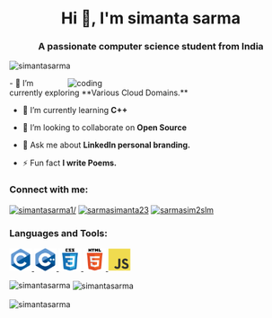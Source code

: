 <h1 align="center">Hi 👋, I'm simanta sarma</h1>
<h3 align="center">A passionate computer science student from India</h3>

<p align="left"> <img src="https://komarev.com/ghpvc/?username=simantasarma&label=Profile%20views&color=0e75b6&style=flat" alt="simantasarma" /> </p>
<img align="right" alt="coding" width="400" src="https://user-images.githubusercontent.com/55389276/140866485-8fb1c876-9a8f-4d6a-98dc-08c4981eaf70.gif">
- 🔭 I’m currently exploring **Various Cloud Domains.**

- 🌱 I’m currently learning **C++**

- 👯 I’m looking to collaborate on **Open Source**

- 💬 Ask me about **LinkedIn personal branding.**

- ⚡ Fun fact **I write Poems.**

<h3 align="left">Connect with me:</h3>
<p align="left">
<a href="https://linkedin.com/in/simantasarma1/" target="blank"><img align="center" src="https://raw.githubusercontent.com/rahuldkjain/github-profile-readme-generator/master/src/images/icons/Social/linked-in-alt.svg" alt="simantasarma1/" height="30" width="40" /></a>
<a href="https://www.leetcode.com/sarmasimanta23" target="blank"><img align="center" src="https://raw.githubusercontent.com/rahuldkjain/github-profile-readme-generator/master/src/images/icons/Social/leet-code.svg" alt="sarmasimanta23" height="30" width="40" /></a>
<a href="https://auth.geeksforgeeks.org/user/sarmasim2slm" target="blank"><img align="center" src="https://raw.githubusercontent.com/rahuldkjain/github-profile-readme-generator/master/src/images/icons/Social/geeks-for-geeks.svg" alt="sarmasim2slm" height="30" width="40" /></a>
</p>

<h3 align="left">Languages and Tools:</h3>
<p align="left"> <a href="https://www.cprogramming.com/" target="_blank" rel="noreferrer"> <img src="https://raw.githubusercontent.com/devicons/devicon/master/icons/c/c-original.svg" alt="c" width="40" height="40"/> </a> <a href="https://www.w3schools.com/cpp/" target="_blank" rel="noreferrer"> <img src="https://raw.githubusercontent.com/devicons/devicon/master/icons/cplusplus/cplusplus-original.svg" alt="cplusplus" width="40" height="40"/> </a> <a href="https://www.w3schools.com/css/" target="_blank" rel="noreferrer"> <img src="https://raw.githubusercontent.com/devicons/devicon/master/icons/css3/css3-original-wordmark.svg" alt="css3" width="40" height="40"/> </a> <a href="https://www.w3.org/html/" target="_blank" rel="noreferrer"> <img src="https://raw.githubusercontent.com/devicons/devicon/master/icons/html5/html5-original-wordmark.svg" alt="html5" width="40" height="40"/> </a> <a href="https://developer.mozilla.org/en-US/docs/Web/JavaScript" target="_blank" rel="noreferrer"> <img src="https://raw.githubusercontent.com/devicons/devicon/master/icons/javascript/javascript-original.svg" alt="javascript" width="40" height="40"/> </a> </p>

<p><img align="left" src="https://github-readme-stats.vercel.app/api/top-langs?username=simantasarma&show_icons=true&locale=en&layout=compact" alt="simantasarma" /></p>

<p>&nbsp;<img align="center" src="https://github-readme-stats.vercel.app/api?username=simantasarma&show_icons=true&locale=en" alt="simantasarma" /></p>

<p><img align="center" src="https://github-readme-streak-stats.herokuapp.com/?user=simantasarma&" alt="simantasarma" /></p>






<!---
SimantaSarma/SimantaSarma is a ✨ special ✨ repository because its `README.md` (this file) appears on your GitHub profile.
You can click the Preview link to take a look at your changes.
--->

